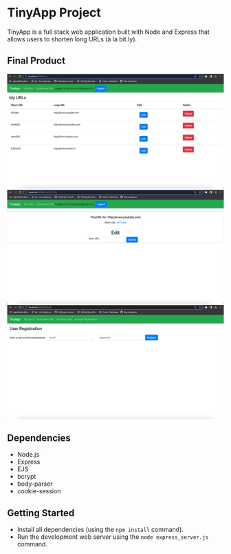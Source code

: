# TinyApp Project

TinyApp is a full stack web application built with Node and Express that allows users to shorten long URLs (à la bit.ly).

## Final Product

!["The homepage of TinyApp where the user's URLs are displayed."](https://github.com/NoahPalin/tinyapp/blob/master/docs/urls-page.png)
!["The edit screen where a user can edit a previously created URL."](https://github.com/NoahPalin/tinyapp/blob/master/docs/edit-page.png)
!["The page where a user can register for TinyApp."](https://github.com/NoahPalin/tinyapp/blob/master/docs/register-page.png)

## Dependencies

- Node.js
- Express
- EJS
- bcrypt
- body-parser
- cookie-session


## Getting Started

- Install all dependencies (using the `npm install` command).
- Run the development web server using the `node express_server.js` command.